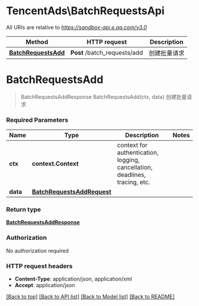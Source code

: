 # TencentAds\BatchRequestsApi

All URIs are relative to *https://sandbox-api.e.qq.com/v3.0*

Method | HTTP request | Description
------------- | ------------- | -------------
[**BatchRequestsAdd**](BatchRequestsApi.md#BatchRequestsAdd) | **Post** /batch_requests/add | 创建批量请求


# **BatchRequestsAdd**
> BatchRequestsAddResponse BatchRequestsAdd(ctx, data)
创建批量请求

### Required Parameters

Name | Type | Description  | Notes
------------- | ------------- | ------------- | -------------
 **ctx** | **context.Context** | context for authentication, logging, cancellation, deadlines, tracing, etc.
  **data** | [**BatchRequestsAddRequest**](BatchRequestsAddRequest.md)|  | 

### Return type

[**BatchRequestsAddResponse**](BatchRequestsAddResponse.md)

### Authorization

No authorization required

### HTTP request headers

 - **Content-Type**: application/json, application/xml
 - **Accept**: application/json

[[Back to top]](#) [[Back to API list]](../README.md#documentation-for-api-endpoints) [[Back to Model list]](../README.md#documentation-for-models) [[Back to README]](../README.md)

